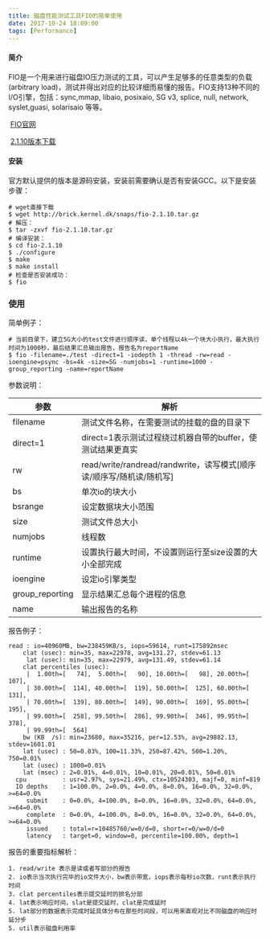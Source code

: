 ```yaml
---
title: 磁盘性能测试工具FIO的简单使用
date: 2017-10-24 18:09:00
tags: [Performance]
---
```


#### 简介

FIO是一个用来进行磁盘IO压力测试的工具，可以产生足够多的任意类型的负载 (arbitrary load)，测试并得出对应的比较详细而易懂的报告。FIO支持13种不同的I/O引擎，包括：sync,mmap, libaio, posixaio, SG v3, splice, null, network, syslet,guasi, solarisaio 等等。

​	[FIO官网](http://freecode.com/projects/fio)

​	[2.1.10版本下载](http://brick.kernel.dk/snaps/fio-2.1.10.tar.gz)

#### 安装

官方默认提供的版本是源码安装，安装前需要确认是否有安装GCC。以下是安装步骤：

```shell
# wget直接下载
$ wget http://brick.kernel.dk/snaps/fio-2.1.10.tar.gz
# 解压：
$ tar -zxvf fio-2.1.10.tar.gz
# 编译安装：
$ cd fio-2.1.10
$ ./configure
$ make
$ make install
# 检查是否安装成功：
$ fio
```

### 使用

简单例子：

```shell
# 当前目录下，建立5G大小的test文件进行顺序读，单个线程以4k一个块大小执行，最大执行时间为1000秒，最后结果汇总输出报告，报告名为reportName
$ fio -filename=./test -direct=1 -iodepth 1 -thread -rw=read -ioengine=psync -bs=4k -size=5G -numjobs=1 -runtime=1000 -group_reporting -name=reportName
```

参数说明：


| 参数              | 解析                                       |
| --------------- | ---------------------------------------- |
| filename        | 测试文件名称，在需要测试的挂载的盘的目录下                    |
| direct=1        | direct=1表示测试过程绕过机器自带的buffer，使测试结果更真实     |
| rw              | read/write/randread/randwrite，读写模式[顺序读/顺序写/随机读/随机写] |
| bs              | 单次io的块大小                                 |
| bsrange         | 设定数据块大小范围                                |
| size            | 测试文件总大小                                  |
| numjobs         | 线程数                                      |
| runtime         | 设置执行最大时间，不设置则运行至size设置的大小全部完成            |
| ioengine        | 设定io引擎类型                                 |
| group_reporting | 显示结果汇总每个进程的信息                            |
| name            | 输出报告的名称                                  |

报告例子：

```
read : io=40960MB, bw=238459KB/s, iops=59614, runt=175892msec
    clat (usec): min=35, max=22978, avg=131.27, stdev=61.13
     lat (usec): min=35, max=22979, avg=131.49, stdev=61.14
    clat percentiles (usec):
     |  1.00th=[   74],  5.00th=[   90], 10.00th=[   98], 20.00th=[  107],
     | 30.00th=[  114], 40.00th=[  119], 50.00th=[  125], 60.00th=[  131],
     | 70.00th=[  139], 80.00th=[  149], 90.00th=[  169], 95.00th=[  195],
     | 99.00th=[  258], 99.50th=[  286], 99.90th=[  346], 99.95th=[  378],
     | 99.99th=[  564]
    bw (KB  /s): min=23680, max=35216, per=12.53%, avg=29882.13, stdev=1601.01
    lat (usec) : 50=0.03%, 100=11.33%, 250=87.42%, 500=1.20%, 750=0.01%
    lat (usec) : 1000=0.01%
    lat (msec) : 2=0.01%, 4=0.01%, 10=0.01%, 20=0.01%, 50=0.01%
  cpu          : usr=2.97%, sys=21.49%, ctx=10524303, majf=0, minf=819
  IO depths    : 1=100.0%, 2=0.0%, 4=0.0%, 8=0.0%, 16=0.0%, 32=0.0%, >=64=0.0%
     submit    : 0=0.0%, 4=100.0%, 8=0.0%, 16=0.0%, 32=0.0%, 64=0.0%, >=64=0.0%
     complete  : 0=0.0%, 4=100.0%, 8=0.0%, 16=0.0%, 32=0.0%, 64=0.0%, >=64=0.0%
     issued    : total=r=10485760/w=0/d=0, short=r=0/w=0/d=0
     latency   : target=0, window=0, percentile=100.00%, depth=1
```

报告的重要指标解析：

```
1. read/write 表示是读或者写部分的报告
2. io表示当次执行完毕的io文件大小，bw表示带宽，iops表示每秒io次数，runt表示执行时间
3. clat percentiles表示提交延时的排名分部
4. lat表示响应时间，slat是提交延时，clat是完成延时
5. lat部分的数据表示完成时延具体分布在那些时间段，可以用来直观对比不同磁盘的响应时延分步
5. util表示磁盘利用率
```

